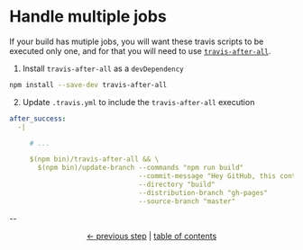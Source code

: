 # Handle multiple jobs

If your build has mutiple jobs, you will want these travis scripts
to be executed only one, and for that you will need to use
[`travis-after-all`](https://github.com/alrra/travis-after-all#readme).

 1. Install `travis-after-all` as a `devDependency`

  ```bash
  npm install --save-dev travis-after-all
  ```

 2. Update `.travis.yml` to include the `travis-after-all` execution

  ```yml
  after_success:
    -|

       # ...

       $(npm bin)/travis-after-all && \
         $(npm bin)/update-branch --commands "npm run build"
                                  --commit-message "Hey GitHub, this content is for you! [skip ci]"
                                  --directory "build"
                                  --distribution-branch "gh-pages"
                                  --source-branch "master"
  ```

--

<div align="center">
    <a href="usage.md">← previous step</a> |
    <a href="../README.md#usage">table of contents</a>
</div>
